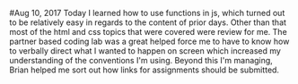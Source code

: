 #Aug 10, 2017
Today I learned how to use functions in js, which turned out to be relatively easy in regards to the content of prior days. Other than that most of the html and css topics that were covered were review for me. The partner based coding lab was a great helped force me to have to know how to verbally direct what I wanted to happen on screen which increased my understanding of the conventions I'm using. Beyond this I'm managing, Brian helped me sort out how links for assignments should be submitted. 
